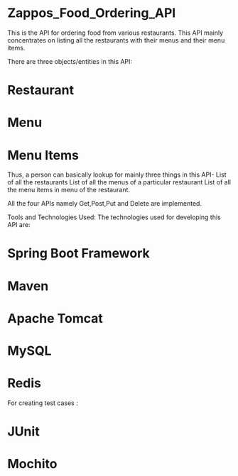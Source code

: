 # Zappos_Food_Ordering_API

This is the API for ordering food from various restaurants. This API mainly concentrates on listing all the restaurants with their menus and their menu items.

There are three objects/entities in this API:
# Restaurant
# Menu
# Menu Items

Thus, a person can basically lookup for mainly three things in this API-
List of all the restaurants
List of all the menus of a particular restaurant
List of all the menu items in  menu of the restaurant.

All the four APIs namely Get,Post,Put and Delete  are implemented.


Tools and Technologies Used:
The technologies used for developing this API are:
# Spring Boot Framework
# Maven
# Apache Tomcat
# MySQL
# Redis

For creating test cases :
# JUnit
# Mochito

